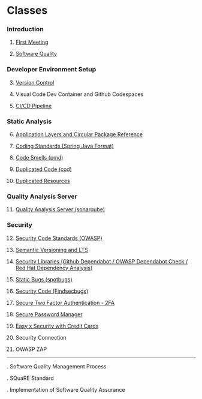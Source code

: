 Classes
====

### Introduction

1. [First Meeting](class/first-meeting.md)

2. [Software Quality](class/software-quality.md)

### Developer Environment Setup 

3. [Version Control](class/version-control.md)

4. Visual Code Dev Container and Github Codespaces

5. [CI/CD Pipeline](class/pipeline.md)

### Static Analysis

6. [Application Layers and Circular Package Reference](class/application-layers.md)

7. [Coding Standards (Spring Java Format)](class/coding-standards.md)

8. [Code Smells (pmd)](class/code-smells.md)

9. [Duplicated Code (cpd)](class/duplicated-code.md) 

10. [Duplicated Resources](class/duplicated-resources.md)

### Quality Analysis Server

11. [Quality Analysis Server (sonarqube)](class/quality-analysis-server.md)

### Security

12. [Security Code Standards (OWASP)](class/owasp.md)

13. [Semantic Versioning and LTS](class/semantic-versioning-lts.md)

14. [Security Libraries (Github Dependabot / OWASP Dependabot Check / Red Hat Dependency Analysis)](class/security-libraries.md)

15. [Static Bugs (spotbugs)](class/static-bugs.md)

16. [Security Code (Findsecbugs)](class/security-code.md)

17. [Secure Two Factor Authentication - 2FA](class/security-2FA.md)

18. [Secure Password Manager](class/security-password-manager.md)

19. [Easy x Security with Credit Cards](class/easy-security-credit-card.md)

20. Security Connection

21. OWASP ZAP


---

. Software Quality Management Process

. SQuaRE Standard

. Implementation of Software Quality Assurance